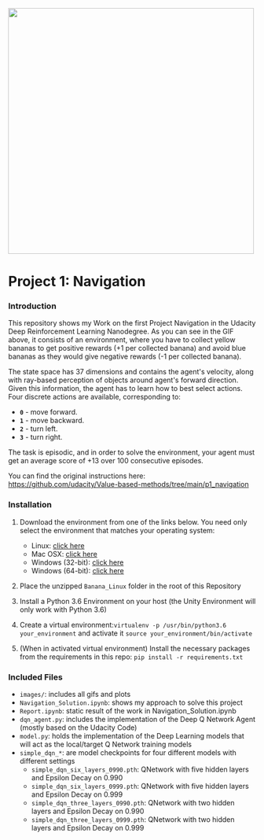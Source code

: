 [//]: # (Image References)

<div>
<img src="images/agent.gif" width="500"/>
</div>


# Project 1: Navigation

### Introduction

This repository shows my Work on the first Project Navigation in the Udacity Deep Reinforcement Learning Nanodegree.
As you can see in the GIF above, it consists of an environment, where you have to collect yellow bananas to get positive rewards (+1 per collected banana) and avoid blue bananas as they would give negative rewards (-1 per collected banana).

The state space has 37 dimensions and contains the agent's velocity, along with ray-based perception of objects around agent's forward direction.  Given this information, the agent has to learn how to best select actions.  Four discrete actions are available, corresponding to:
- **`0`** - move forward.
- **`1`** - move backward.
- **`2`** - turn left.
- **`3`** - turn right.

The task is episodic, and in order to solve the environment, your agent must get an average score of +13 over 100 consecutive episodes.

You can find the original instructions here: https://github.com/udacity/Value-based-methods/tree/main/p1_navigation

### Installation

1. Download the environment from one of the links below.  You need only select the environment that matches your operating system:
    - Linux: [click here](https://s3-us-west-1.amazonaws.com/udacity-drlnd/P1/Banana/Banana_Linux.zip)
    - Mac OSX: [click here](https://s3-us-west-1.amazonaws.com/udacity-drlnd/P1/Banana/Banana.app.zip)
    - Windows (32-bit): [click here](https://s3-us-west-1.amazonaws.com/udacity-drlnd/P1/Banana/Banana_Windows_x86.zip)
    - Windows (64-bit): [click here](https://s3-us-west-1.amazonaws.com/udacity-drlnd/P1/Banana/Banana_Windows_x86_64.zip)
    
2. Place the unzipped `Banana_Linux` folder in the root of this Repository
3. Install a Python 3.6 Environment on your host (the Unity Environment will only work with Python 3.6)
4. Create a virtual environment:`virtualenv -p /usr/bin/python3.6 your_environment` and activate it `source your_environment/bin/activate`
5. (When in activated virtual environment) Install the necessary packages from the requirements in this repo: `pip install -r requirements.txt`  

### Included Files

  * `images/`: includes all gifs and plots
  * `Navigation_Solution.ipynb`: shows my approach to solve this project
  * `Report.ipynb`: static result of the work in Navigation_Solution.ipynb
  * `dqn_agent.py`: includes the implementation of the Deep Q Network Agent (mostly based on the Udacity Code)
  * `model.py`: holds the implementation of the Deep Learning models that will act as the local/target Q Network training models
  * `simple_dqn_*`: are model checkpoints for four different models with different settings
    * `simple_dqn_six_layers_0990.pth`: QNetwork with five hidden layers and Epsilon Decay on 0.990
    * `simple_dqn_six_layers_0999.pth`: QNetwork with five hidden layers and Epsilon Decay on 0.999
    * `simple_dqn_three_layers_0990.pth`: QNetwork with two hidden layers and Epsilon Decay on 0.990
    * `simple_dqn_three_layers_0999.pth`: QNetwork with two hidden layers and Epsilon Decay on 0.999
